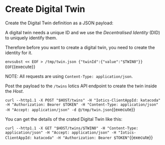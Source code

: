# Create Digital Twin

Create the Digital Twin definition as a JSON payload:

A digital twin needs a unique ID and we use the _Decentralised Identity_ (DID) to uniquely identify them.

Therefore before you want to create a digital twin, you need to create the identity for it.

`envsubst << EOF > /tmp/twin.json
{"twinId":{"value":"$TWIN0"}}
EOF`{{execute}}

NOTE: All requests are using `Content-Type: application/json`.

Post the payload to the `/twins` Iotics API endpoint to create the twin inside the _Host_.

`curl --http1.1 -X POST "$HOST/twins" -H "Iotics-ClientAppId: katacoda" -H "Authorization: Bearer $TOKEN" -H "Content-Type: application/json" -H "Accept: application/json" -d @/tmp/twin.json`{{execute}}

You can get the details of the crated Digital Twin like this:

`curl --http1.1 -X GET "$HOST/twins/$TWIN0" -H "Content-Type: application/json" -H "Accept: application/json" -H "Iotics-ClientAppId: katacoda" -H "Authorization: Bearer $TOKEN"`{{execute}}

